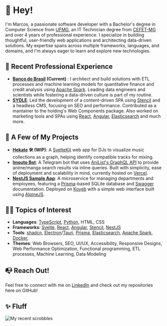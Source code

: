 # 👋 Hey! 

I'm Marcos, a passionate software developer with a Bachelor's degree in Computer Science from [UFMG](https://www.ufmg.br/), an IT Technician degree from [CEFET-MG](https://en.wikipedia.org/wiki/Federal_Center_for_Technological_Education_of_Minas_Gerais) and over 4 years of professional experience. I specialize in building thoughtful, user-friendly web applications and architecting data-driven solutions. My expertise spans across multiple frameworks, languages, and domains, and I'm always eager to learn and explore new technologies.

## 💼 Recent Professional Experience

- **[Banco do Brasil](https://www.bb.com.br/) (Current)** : I architect and build solutions with ETL processes and machine learning models for quantitative finance and credit analysis using [Apache Spark](https://spark.apache.org/). Leading data engineers and scientists while fostering a data-driven culture is part of my routine.
- **[SYDLE](https://www.sydle.com/)**: Led the development of a content-driven SPA using [Stencil](https://stenciljs.com/) and a headless CMS, focusing on SEO and performance. Contributed as a mantainer to the holding's Web Components package. Also worked on marketing tools and SPAs using [React](https://reactjs.org/), [Angular](https://angular.io/), [Elasticsearch](https://www.elastic.co/) and much more.

## 🌟 A Few of My Projects

- **[Hekate](https://github.com/marscos/hekate-app) 🛠 (WIP)**: A [SvelteKit](https://kit.svelte.dev/) web app for DJs to visualize music collections as a graph, helping identify compatible tracks for mixing.
- **[Imouto Bot](https://github.com/marscos/imouto_bot)**: A Telegram bot that uses [AniList's GraphQL API](https://anilist.gitbook.io/anilist-apiv2-docs/) to provide anime/manga search results via inline queries. Built with simplicity, ease of deployment and scalability in mind, currently hosted on [Vercel](https://vercel.com/).
- **[NestJS Sample App](https://github.com/marscos/nestjs-sample-app)**: A microservice for managing departments and employees, featuring a [Prisma](https://www.prisma.io/)-based SQLite database and [Swagger](https://swagger.io/) documentation. Deployed on [Koyeb](https://www.koyeb.com/) with a simple web interface built using [AlpineJS](https://alpinejs.dev/).

## 👨‍💻 Topics of Interest

- **Languages**: [TypeScript](https://www.typescriptlang.org/), [Python](https://www.python.org/), HTML, CSS
- **Frameworks**: [Svelte](https://svelte.dev/), [React](https://reactjs.org/), [Angular](https://angular.io/), [Stencil](https://stenciljs.com/), [NestJS](https://nestjs.com/)
- **Tools**: [shadcn](https://ui.shadcn.com/), [Electron](https://www.electronjs.org/)/[Tauri](https://v2.tauri.app/), [Prisma](https://www.prisma.io/), [Elasticsearch](https://www.elastic.co/), [Apache Spark](https://spark.apache.org/), [Docker](https://www.docker.com/), 
- **Themes**: Web Browsers, SEO, UI/UX, Accessibility, Responsive Designs, Web Performance Optimization, Functional programming, ETL processes, Machine Learning, Data Modeling

## 📭 Reach Out!
Feel free to connect with me on [LinkedIn](https://www.linkedin.com/in/marcos-carvalho-de-assis-736289147/) and check out my repositories here on GitHub!

## ✨ Fluff
![My recent scrobbles](https://lastfm-recently-played.vercel.app/api?user=Dashz&count=3&footer_style=normal_stats)
